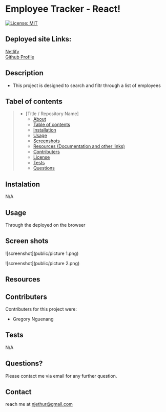 # Employee Tracker - React!

[![License: MIT](https://img.shields.io/badge/License-MIT-yellow.svg)](https://opensource.org/licenses/MIT)

## Deployed site Links:

[Netlify](https://vigorous-colden-5d798f.netlify.app/)  
[Github Profile](https://github.com/nguenang7)

  ## Description 
  * This project is designed to search and filtr through a list of employees
  
  ## Tabel of contents


> * [Title / Repository Name]
>   * [About](#about)
>   * [Table of contents](#tabel-of-contents)
>   * [Installation](#installation)
>   * [Usage](#usage)
>   * [Screenshots](#sceenshots)
>   * [Resources (Documentation and other links)](#resources)
>   * [Contributers](#contributers)
>   * [License](#license)
>   * [Tests](#tests)
>   * [Questions](#questions)



## Instalation

N/A



## Usage

 Through the deployed on the browser




## Screen shots



![screenshot](public/picture 1.png)




![screenshot](public/picture 2.png)




## Resources


## Contributers
Contributers for this project were:

- Gregory Nguenang


## Tests

N/A

## Questions?
Please contact me via email for any further question.

## Contact
reach me at njethur@gmail.com
